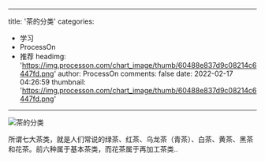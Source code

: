 
---
title: '茶的分类'
categories: 
 - 学习
 - ProcessOn
 - 推荐
headimg: 'https://img.processon.com/chart_image/thumb/60488e837d9c08214c6447fd.png'
author: ProcessOn
comments: false
date: 2022-02-17 04:26:59
thumbnail: 'https://img.processon.com/chart_image/thumb/60488e837d9c08214c6447fd.png'
---

<div>   
<img class="thumb" alt="茶的分类" src="https://img.processon.com/chart_image/thumb/60488e837d9c08214c6447fd.png" referrerpolicy="no-referrer">
<p>所谓七大茶类，就是人们常说的绿茶、红茶、乌龙茶（青茶）、白茶、黄茶、黑茶和花茶。前六种属于基本茶类，而花茶属于再加工茶类..</p>  
</div>
            